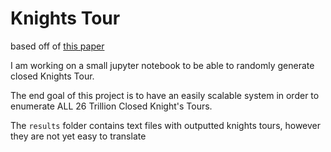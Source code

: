 # Knights Tour

based off of [this paper](https://www.researchgate.net/publication/222346901_Neural_network_computing_for_knight%27s_tour_problems)

I am working on a small jupyter notebook to be able to randomly generate closed Knights Tour.

The end goal of this project is to have an easily scalable system in order to enumerate ALL 26 Trillion Closed Knight's Tours.

The `results` folder contains text files with outputted knights tours, however they are not yet easy to translate

